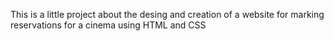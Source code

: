 This is a little project about the desing and creation of a website for marking reservations for a cinema using HTML and CSS
